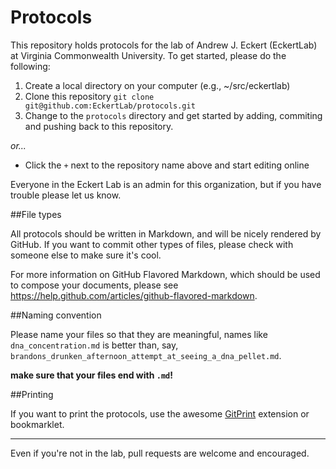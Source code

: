 Protocols
=========

This repository holds protocols for the lab of
Andrew J. Eckert (EckertLab) at Virginia Commonwealth
University.  To get started, please do the following:

1. Create a local directory on your computer (e.g., ~/src/eckertlab)
2. Clone this repository `git clone git@github.com:EckertLab/protocols.git`
3. Change to the `protocols` directory and get started by adding, commiting and pushing back to this repository.

*or...*

* Click the `+` next to the repository name above and start editing online

Everyone in the Eckert Lab is an admin for this organization, but if you have trouble
please let us know.

##File types

All protocols should be written in Markdown, and will be nicely rendered by GitHub. If
you want to commit other types of files, please check with someone else to make sure it's
cool.

For more information on GitHub Flavored Markdown, which should be used to compose your
documents, please see https://help.github.com/articles/github-flavored-markdown.

##Naming convention

Please name your files so that they are meaningful, names like `dna_concentration.md` is
better than, say, `brandons_drunken_afternoon_attempt_at_seeing_a_dna_pellet.md`.

**make sure that your files end with `.md`!**

##Printing

If you want to print the protocols, use the awesome [GitPrint](https://gitprint.com) extension or bookmarklet.

---

Even if you're not in the lab, pull requests are welcome and encouraged.
